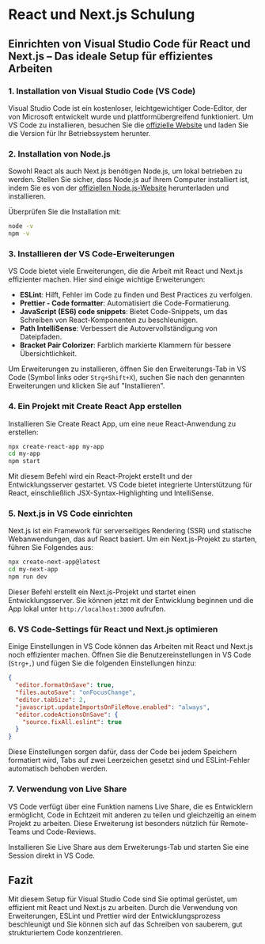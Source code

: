 
# React und Next.js Schulung

## Einrichten von Visual Studio Code für React und Next.js – Das ideale Setup für effizientes Arbeiten

### 1. Installation von Visual Studio Code (VS Code)

Visual Studio Code ist ein kostenloser, leichtgewichtiger Code-Editor, der von Microsoft entwickelt wurde und plattformübergreifend funktioniert. Um VS Code zu installieren, besuchen Sie die [offizielle Website](https://code.visualstudio.com/) und laden Sie die Version für Ihr Betriebssystem herunter.

### 2. Installation von Node.js

Sowohl React als auch Next.js benötigen Node.js, um lokal betrieben zu werden. Stellen Sie sicher, dass Node.js auf Ihrem Computer installiert ist, indem Sie es von der [offiziellen Node.js-Website](https://nodejs.org/) herunterladen und installieren.

Überprüfen Sie die Installation mit:

```bash
node -v
npm -v
```

### 3. Installieren der VS Code-Erweiterungen

VS Code bietet viele Erweiterungen, die die Arbeit mit React und Next.js effizienter machen. Hier sind einige wichtige Erweiterungen:

- **ESLint**: Hilft, Fehler im Code zu finden und Best Practices zu verfolgen.
- **Prettier - Code formatter**: Automatisiert die Code-Formatierung.
- **JavaScript (ES6) code snippets**: Bietet Code-Snippets, um das Schreiben von React-Komponenten zu beschleunigen.
- **Path IntelliSense**: Verbessert die Autovervollständigung von Dateipfaden.
- **Bracket Pair Colorizer**: Farblich markierte Klammern für bessere Übersichtlichkeit.

Um Erweiterungen zu installieren, öffnen Sie den Erweiterungs-Tab in VS Code (Symbol links oder `Strg+Shift+X`), suchen Sie nach den genannten Erweiterungen und klicken Sie auf "Installieren".

### 4. Ein Projekt mit Create React App erstellen

Installieren Sie Create React App, um eine neue React-Anwendung zu erstellen:

```bash
npx create-react-app my-app
cd my-app
npm start
```

Mit diesem Befehl wird ein React-Projekt erstellt und der Entwicklungsserver gestartet. VS Code bietet integrierte Unterstützung für React, einschließlich JSX-Syntax-Highlighting und IntelliSense.

### 5. Next.js in VS Code einrichten

Next.js ist ein Framework für serverseitiges Rendering (SSR) und statische Webanwendungen, das auf React basiert. Um ein Next.js-Projekt zu starten, führen Sie Folgendes aus:

```bash
npx create-next-app@latest
cd my-next-app
npm run dev
```

Dieser Befehl erstellt ein Next.js-Projekt und startet einen Entwicklungsserver. Sie können jetzt mit der Entwicklung beginnen und die App lokal unter `http://localhost:3000` aufrufen.

### 6. VS Code-Settings für React und Next.js optimieren

Einige Einstellungen in VS Code können das Arbeiten mit React und Next.js noch effizienter machen. Öffnen Sie die Benutzereinstellungen in VS Code (`Strg+,`) und fügen Sie die folgenden Einstellungen hinzu:

```json
{
  "editor.formatOnSave": true,
  "files.autoSave": "onFocusChange",
  "editor.tabSize": 2,
  "javascript.updateImportsOnFileMove.enabled": "always",
  "editor.codeActionsOnSave": {
    "source.fixAll.eslint": true
  }
}
```

Diese Einstellungen sorgen dafür, dass der Code bei jedem Speichern formatiert wird, Tabs auf zwei Leerzeichen gesetzt sind und ESLint-Fehler automatisch behoben werden.

### 7. Verwendung von Live Share

VS Code verfügt über eine Funktion namens Live Share, die es Entwicklern ermöglicht, Code in Echtzeit mit anderen zu teilen und gleichzeitig an einem Projekt zu arbeiten. Diese Erweiterung ist besonders nützlich für Remote-Teams und Code-Reviews.

Installieren Sie Live Share aus dem Erweiterungs-Tab und starten Sie eine Session direkt in VS Code.

## Fazit

Mit diesem Setup für Visual Studio Code sind Sie optimal gerüstet, um effizient mit React und Next.js zu arbeiten. Durch die Verwendung von Erweiterungen, ESLint und Prettier wird der Entwicklungsprozess beschleunigt und Sie können sich auf das Schreiben von sauberem, gut strukturiertem Code konzentrieren.
